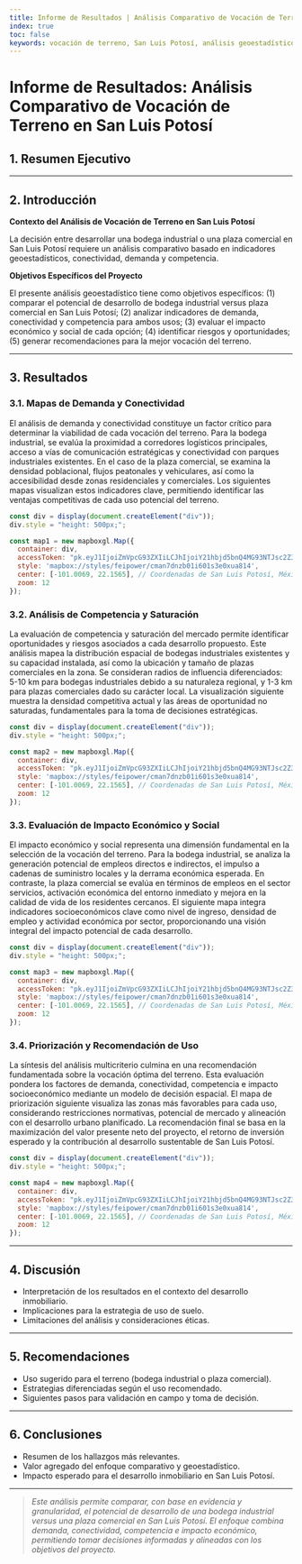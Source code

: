 ```yaml
---
title: Informe de Resultados | Análisis Comparativo de Vocación de Terreno en San Luis Potosí
index: true
toc: false
keywords: vocación de terreno, San Luis Potosí, análisis geoestadístico, bodega industrial, plaza comercial, comparativo
---
```


# Informe de Resultados: Análisis Comparativo de Vocación de Terreno en San Luis Potosí

## 1. Resumen Ejecutivo

<!-- Breve descripción del objetivo, hallazgos principales y recomendaciones clave. -->

---

## 2. Introducción

**Contexto del Análisis de Vocación de Terreno en San Luis Potosí**

La decisión entre desarrollar una bodega industrial o una plaza comercial en San Luis Potosí requiere un análisis comparativo basado en indicadores geoestadísticos, conectividad, demanda y competencia.

**Objetivos Específicos del Proyecto**

El presente análisis geoestadístico tiene como objetivos específicos: (1) comparar el potencial de desarrollo de bodega industrial versus plaza comercial en San Luis Potosí; (2) analizar indicadores de demanda, conectividad y competencia para ambos usos; (3) evaluar el impacto económico y social de cada opción; (4) identificar riesgos y oportunidades; (5) generar recomendaciones para la mejor vocación del terreno.

---

## 3. Resultados

### 3.1. Mapas de Demanda y Conectividad

<!-- Visualización de demanda y conectividad para ambos usos. -->

El análisis de demanda y conectividad constituye un factor crítico para determinar la viabilidad de cada vocación del terreno. Para la bodega industrial, se evalúa la proximidad a corredores logísticos principales, acceso a vías de comunicación estratégicas y conectividad con parques industriales existentes. En el caso de la plaza comercial, se examina la densidad poblacional, flujos peatonales y vehiculares, así como la accesibilidad desde zonas residenciales y comerciales. Los siguientes mapas visualizan estos indicadores clave, permitiendo identificar las ventajas competitivas de cada uso potencial del terreno.

```js
const div = display(document.createElement("div"));
div.style = "height: 500px;";

const map1 = new mapboxgl.Map({
  container: div,
  accessToken: "pk.eyJ1IjoiZmVpcG93ZXIiLCJhIjoiY21hbjd5bnQ4MG93NTJsc2Z3dzdzNnRiNiJ9.942M6p7lPTB0M2wU4p7cHg", 
  style: 'mapbox://styles/feipower/cman7dnzb01i601s3e0xua814',
  center: [-101.0069, 22.1565], // Coordenadas de San Luis Potosí, México
  zoom: 12
});
```

### 3.2. Análisis de Competencia y Saturación

<!-- Mapas y tablas de competencia para bodega industrial y plaza comercial. -->

La evaluación de competencia y saturación del mercado permite identificar oportunidades y riesgos asociados a cada desarrollo propuesto. Este análisis mapea la distribución espacial de bodegas industriales existentes y su capacidad instalada, así como la ubicación y tamaño de plazas comerciales en la zona. Se consideran radios de influencia diferenciados: 5-10 km para bodegas industriales debido a su naturaleza regional, y 1-3 km para plazas comerciales dado su carácter local. La visualización siguiente muestra la densidad competitiva actual y las áreas de oportunidad no saturadas, fundamentales para la toma de decisiones estratégicas.

```js
const div = display(document.createElement("div"));
div.style = "height: 500px;";

const map2 = new mapboxgl.Map({
  container: div,
  accessToken: "pk.eyJ1IjoiZmVpcG93ZXIiLCJhIjoiY21hbjd5bnQ4MG93NTJsc2Z3dzdzNnRiNiJ9.942M6p7lPTB0M2wU4p7cHg", 
  style: 'mapbox://styles/feipower/cman7dnzb01i601s3e0xua814',
  center: [-101.0069, 22.1565], // Coordenadas de San Luis Potosí, México
  zoom: 12
});
```

### 3.3. Evaluación de Impacto Económico y Social

<!-- Análisis del impacto económico y social de cada opción. -->

El impacto económico y social representa una dimensión fundamental en la selección de la vocación del terreno. Para la bodega industrial, se analiza la generación potencial de empleos directos e indirectos, el impulso a cadenas de suministro locales y la derrama económica esperada. En contraste, la plaza comercial se evalúa en términos de empleos en el sector servicios, activación económica del entorno inmediato y mejora en la calidad de vida de los residentes cercanos. El siguiente mapa integra indicadores socioeconómicos clave como nivel de ingreso, densidad de empleo y actividad económica por sector, proporcionando una visión integral del impacto potencial de cada desarrollo.

```js
const div = display(document.createElement("div"));
div.style = "height: 500px;";

const map3 = new mapboxgl.Map({
  container: div,
  accessToken: "pk.eyJ1IjoiZmVpcG93ZXIiLCJhIjoiY21hbjd5bnQ4MG93NTJsc2Z3dzdzNnRiNiJ9.942M6p7lPTB0M2wU4p7cHg", 
  style: 'mapbox://styles/feipower/cman7dnzb01i601s3e0xua814',
  center: [-101.0069, 22.1565], // Coordenadas de San Luis Potosí, México
  zoom: 12
});
```

### 3.4. Priorización y Recomendación de Uso

<!-- Tabla y mapa de recomendación de uso óptimo. -->

La síntesis del análisis multicriterio culmina en una recomendación fundamentada sobre la vocación óptima del terreno. Esta evaluación pondera los factores de demanda, conectividad, competencia e impacto socioeconómico mediante un modelo de decisión espacial. El mapa de priorización siguiente visualiza las zonas más favorables para cada uso, considerando restricciones normativas, potencial de mercado y alineación con el desarrollo urbano planificado. La recomendación final se basa en la maximización del valor presente neto del proyecto, el retorno de inversión esperado y la contribución al desarrollo sustentable de San Luis Potosí.

```js
const div = display(document.createElement("div"));
div.style = "height: 500px;";

const map4 = new mapboxgl.Map({
  container: div,
  accessToken: "pk.eyJ1IjoiZmVpcG93ZXIiLCJhIjoiY21hbjd5bnQ4MG93NTJsc2Z3dzdzNnRiNiJ9.942M6p7lPTB0M2wU4p7cHg", 
  style: 'mapbox://styles/feipower/cman7dnzb01i601s3e0xua814',
  center: [-101.0069, 22.1565], // Coordenadas de San Luis Potosí, México
  zoom: 12
});
```

---

## 4. Discusión

- Interpretación de los resultados en el contexto del desarrollo inmobiliario.
- Implicaciones para la estrategia de uso de suelo.
- Limitaciones del análisis y consideraciones éticas.

---

## 5. Recomendaciones

- Uso sugerido para el terreno (bodega industrial o plaza comercial).
- Estrategias diferenciadas según el uso recomendado.
- Siguientes pasos para validación en campo y toma de decisión.

---

## 6. Conclusiones

- Resumen de los hallazgos más relevantes.
- Valor agregado del enfoque comparativo y geoestadístico.
- Impacto esperado para el desarrollo inmobiliario en San Luis Potosí.

---

> _Este análisis permite comparar, con base en evidencia y granularidad, el potencial de desarrollo de una bodega industrial versus una plaza comercial en San Luis Potosí. El enfoque combina demanda, conectividad, competencia e impacto económico, permitiendo tomar decisiones informadas y alineadas con los objetivos del proyecto._ 
